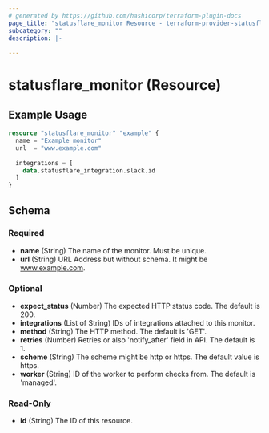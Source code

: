 ```yaml
---
# generated by https://github.com/hashicorp/terraform-plugin-docs
page_title: "statusflare_monitor Resource - terraform-provider-statusflare"
subcategory: ""
description: |-
  
---
```


# statusflare_monitor (Resource)



## Example Usage

```terraform
resource "statusflare_monitor" "example" {
  name = "Example monitor"
  url  = "www.example.com"
  
  integrations = [
    data.statusflare_integration.slack.id
  ]
}
```

<!-- schema generated by tfplugindocs -->
## Schema

### Required

- **name** (String) The name of the monitor. Must be unique.
- **url** (String) URL Address but  without schema. It might be www.example.com.

### Optional

- **expect_status** (Number) The expected HTTP status code. The default is 200.
- **integrations** (List of String) IDs of integrations attached to this monitor.
- **method** (String) The HTTP method. The default is 'GET'.
- **retries** (Number) Retries or also 'notify_after' field in API. The default is 1.
- **scheme** (String) The scheme might be http or https. The default value is https.
- **worker** (String) ID of the worker to perform checks from. The default is 'managed'.

### Read-Only

- **id** (String) The ID of this resource.


